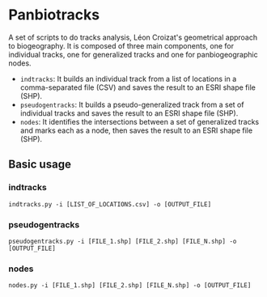# Panbiotracks

A set of scripts to do tracks analysis, Léon Croizat's geometrical approach to biogeography. It is composed of three main components, one for individual tracks, one for generalized tracks and one for panbiogeographic nodes.

- `indtracks`: It builds an individual track from a list of locations in a comma-separated file (CSV) and saves the result to an ESRI shape file (SHP).
- `pseudogentracks`: It builds a pseudo-generalized track from a set of individual tracks and saves the result to an ESRI shape file (SHP).
- `nodes`: It identifies the intersections between a set of generalized tracks and marks each as a node, then saves the result to an ESRI shape file (SHP).

## Basic usage

### indtracks

```console
indtracks.py -i [LIST_OF_LOCATIONS.csv] -o [OUTPUT_FILE]
```

### pseudogentracks

```console
pseudogentracks.py -i [FILE_1.shp] [FILE_2.shp] [FILE_N.shp] -o [OUTPUT_FILE]
```

### nodes

```console
nodes.py -i [FILE_1.shp] [FILE_2.shp] [FILE_N.shp] -o [OUTPUT_FILE]
```
